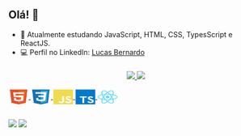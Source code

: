 ## Olá! 👋

- 🌱 Atualmente estudando JavaScript, HTML, CSS, TypesScript e ReactJS.
- 💻 Perfil no LinkedIn: [Lucas Bernardo](https://www.linkedin.com/in/lucas-bernardo-94a587182/)

###

<div align="center">
  <a href="https://github.com/LucasBernardoNascimento">
  <img height="150em" src="https://github-readme-stats.vercel.app/api?username=LucasBernardoNascimento&show_icons=true&theme=dark&include_all_commits=true&count_private=true&icon_color=FFFFFF"/>
  <img height="150em" src="https://github-readme-stats.vercel.app/api/top-langs/?username=LucasBernardoNascimento&layout=compact&langs_count=7&theme=dark"/>
</div>
<div style="display: inline_block"><br>
  <img align="center" alt="HTML" height="30" width="40" src="https://raw.githubusercontent.com/devicons/devicon/master/icons/html5/html5-original.svg">
  <img align="center" alt="CSS" height="30" width="40" src="https://raw.githubusercontent.com/devicons/devicon/master/icons/css3/css3-original.svg">
  <img align="center" alt="Js" height="30" width="40" src="https://raw.githubusercontent.com/devicons/devicon/master/icons/javascript/javascript-plain.svg">
  <img align="center" alt="Ts" height="30" width="40" src="https://raw.githubusercontent.com/devicons/devicon/master/icons/typescript/typescript-plain.svg">
  <img align="center" alt="React" height="30" width="40" src="https://raw.githubusercontent.com/devicons/devicon/master/icons/react/react-original.svg">
</div>
  
  ##
 
<div> 
  <a href = "mailto:lucasbernardosn@gmail.com"><img src="https://img.shields.io/badge/-Gmail-%23333?style=for-the-badge&logo=gmail&logoColor=white" target="_blank"></a>
  <a href="https://www.linkedin.com/in/lucas-bernardo-94a587182/" target="_blank"><img src="https://img.shields.io/badge/-LinkedIn-%230077B5?style=for-the-badge&logo=linkedin&logoColor=white" target="_blank"></a>  
</div>
